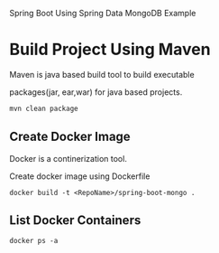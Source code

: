 Spring Boot Using Spring Data MongoDB Example

# Build Project Using Maven

Maven is java based build tool to build executable 

packages(jar, ear,war) for java based projects.

```bash
mvn clean package
```

## Create Docker Image
Docker is a continerization tool.

Create docker image using Dockerfile


```docker
docker build -t <RepoName>/spring-boot-mongo .
```

## List Docker Containers
```docker
docker ps -a
```

